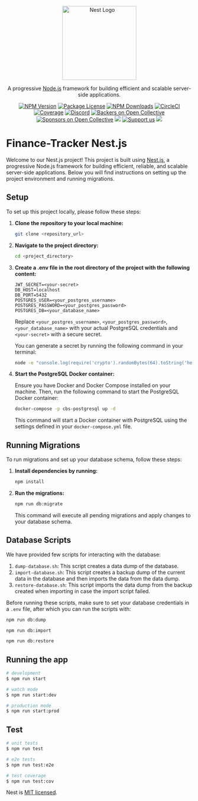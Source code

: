 <p align="center">
  <a href="http://nestjs.com/" target="blank"><img src="https://nestjs.com/img/logo-small.svg" width="200" alt="Nest Logo" /></a>
</p>

[circleci-image]: https://img.shields.io/circleci/build/github/nestjs/nest/master?token=abc123def456
[circleci-url]: https://circleci.com/gh/nestjs/nest

  <p align="center">A progressive <a href="http://nodejs.org" target="_blank">Node.js</a> framework for building efficient and scalable server-side applications.</p>
    <p align="center">
<a href="https://www.npmjs.com/~nestjscore" target="_blank"><img src="https://img.shields.io/npm/v/@nestjs/core.svg" alt="NPM Version" /></a>
<a href="https://www.npmjs.com/~nestjscore" target="_blank"><img src="https://img.shields.io/npm/l/@nestjs/core.svg" alt="Package License" /></a>
<a href="https://www.npmjs.com/~nestjscore" target="_blank"><img src="https://img.shields.io/npm/dm/@nestjs/common.svg" alt="NPM Downloads" /></a>
<a href="https://circleci.com/gh/nestjs/nest" target="_blank"><img src="https://img.shields.io/circleci/build/github/nestjs/nest/master" alt="CircleCI" /></a>
<a href="https://coveralls.io/github/nestjs/nest?branch=master" target="_blank"><img src="https://coveralls.io/repos/github/nestjs/nest/badge.svg?branch=master#9" alt="Coverage" /></a>
<a href="https://discord.gg/G7Qnnhy" target="_blank"><img src="https://img.shields.io/badge/discord-online-brightgreen.svg" alt="Discord"/></a>
<a href="https://opencollective.com/nest#backer" target="_blank"><img src="https://opencollective.com/nest/backers/badge.svg" alt="Backers on Open Collective" /></a>
<a href="https://opencollective.com/nest#sponsor" target="_blank"><img src="https://opencollective.com/nest/sponsors/badge.svg" alt="Sponsors on Open Collective" /></a>
  <a href="https://paypal.me/kamilmysliwiec" target="_blank"><img src="https://img.shields.io/badge/Donate-PayPal-ff3f59.svg"/></a>
    <a href="https://opencollective.com/nest#sponsor"  target="_blank"><img src="https://img.shields.io/badge/Support%20us-Open%20Collective-41B883.svg" alt="Support us"></a>
  <a href="https://twitter.com/nestframework" target="_blank"><img src="https://img.shields.io/twitter/follow/nestframework.svg?style=social&label=Follow"></a>
</p>

# Finance-Tracker Nest.js

Welcome to our Nest.js project! This project is built using [Nest.js](https://nestjs.com/), a progressive Node.js framework for building efficient, reliable, and scalable server-side applications. Below you will find instructions on setting up the project environment and running migrations.

## Setup

To set up this project locally, please follow these steps:

1. **Clone the repository to your local machine:**

   ```bash
   git clone <repository_url>
   ```

2. **Navigate to the project directory:**

   ```bash
   cd <project_directory>
   ```

3. **Create a .env file in the root directory of the project with the following content:**

   ```env
   JWT_SECRET=<your-secret>
   DB_HOST=localhost
   DB_PORT=5432
   POSTGRES_USER=<your_postgres_username>
   POSTGRES_PASSWORD=<your_postgres_password>
   POSTGRES_DB=<your_database_name>
   ```

   Replace `<your_postgres_username>`, `<your_postgres_password>`, `<your_database_name>` with your actual PostgreSQL credentials and `<your-secret>` with a secure secret.

   You can generate a secret by running the following command in your terminal:

   ```bash
   node -e "console.log(require('crypto').randomBytes(64).toString('hex'))"
   ```

4. **Start the PostgreSQL Docker container:**

   Ensure you have Docker and Docker Compose installed on your machine. Then, run the following command to start the PostgreSQL Docker container:

   ```bash
   docker-compose -p cbs-postgresql up -d
   ```

   This command will start a Docker container with PostgreSQL using the settings defined in your `docker-compose.yml` file.

## Running Migrations

To run migrations and set up your database schema, follow these steps:

1. **Install dependencies by running:**

   ```bash
   npm install
   ```

2. **Run the migrations:**

   ```bash
   npm run db:migrate
   ```

   This command will execute all pending migrations and apply changes to your database schema.

## Database Scripts

We have provided few scripts for interacting with the database:

1. `dump-database.sh`: This script creates a data dump of the database.
2. `import-database.sh`: This script creates a backup dump of the current data in the database and then imports the data from the data dump.
3. `restore-database.sh`: This script imports the data dump from the backup created when importing in case the import script failed.

Before running these scripts, make sure to set your database credentials in a `.env` file, after which you can run the scripts with:

```bash
npm run db:dump
```

```bash
npm run db:import
```

```bash
npm run db:restore
```

## Running the app

```bash
# development
$ npm run start

# watch mode
$ npm run start:dev

# production mode
$ npm run start:prod
```

## Test

```bash
# unit tests
$ npm run test

# e2e tests
$ npm run test:e2e

# test coverage
$ npm run test:cov
```

Nest is [MIT licensed](LICENSE).

```

```
